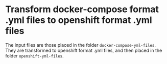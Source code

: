 # Transform docker-compose format .yml files to openshift format .yml files

The input files are those placed in the folder `docker-compose-yml-files`.
They are transformed to openshift format .yml files, and then placed in the folder `openshift-yml-files`.